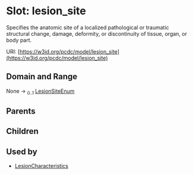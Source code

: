 
# Slot: lesion_site


Specifies the anatomic site of a localized pathological or traumatic structural change, damage, deformity, or discontinuity of tissue, organ, or body part.

URI: [https://w3id.org/pcdc/model/lesion_site](https://w3id.org/pcdc/model/lesion_site)


## Domain and Range

None &#8594;  <sub>0..1</sub> [LesionSiteEnum](LesionSiteEnum.md)

## Parents


## Children


## Used by

 * [LesionCharacteristics](LesionCharacteristics.md)
